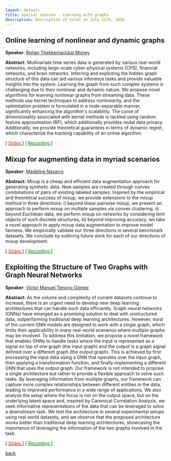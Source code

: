 ```yaml
---
layout: default
title: Special session - Learning with graphs
description: Description of talks on July 11th, 2024
---
```




## Online learning of nonlinear and dynamic graphs 


**Speaker**: [Rohan Thekkemarickal Money](https://scholar.google.com/citations?user=JnkbP8EAAAAJ&hl=en)

**Abstract**: Multivariate time series data is generated by various real-world networks, including large-scale cyber-physical systems (CPS), financial networks, and brain networks. Inferring and exploiting the hidden graph structure of this data can aid various inference tasks and provide valuable insights into the system. Learning the graph from such complex systems is challenging due to their nonlinear and dynamic nature. We propose novel algorithms for learning nonlinear graphs from streaming data. These methods use kernel techniques to address nonlinearity, and the optimization problem is formulated in a node-separable manner, significantly enhancing the algorithm's scalability. The curse of dimensionality associated with kernel methods is tackled using random feature approximation (RF), which additionally provides nodal data privacy. Additionally, we provide theoretical guarantees in terms of dynamic regret, which characterize the tracking capability of an online algorithm.

[ [<span style="color:#D22B2B">Slides</span>
](../slides/20240711_money.pdf) ] [ [<span style="color:green">Recording</span>
](https://www.youtube.com/watch?v=3QFQ1rdJhH4&ab_channel=Elvinisufi) ]


## Mixup for augmenting data in myriad scenarios

 
**Speaker**: [Madeline Navarro](https://scholar.google.com/citations?user=LJxDdfMAAAAJ&hl=en)


**Abstract:** Mixup is a cheap and efficient data augmentation approach for generating synthetic data. New samples are created through convex combinations of pairs of existing labeled samples. Inspired by the empirical and theoretical success of mixup, we provide extensions to the mixup method in three directions: i) beyond linear pairwise mixup, we present an approach to perform mixup on multiple samples via convex clustering, ii) beyond Euclidean data, we perform mixup on networks by considering limit objects of such discrete structures, iii) beyond improving accuracy, we take a novel approach to apply mixup data augmentation to improve model fairness. We empirically validate our three directions in several benchmark datasets. We conclude by outlining future work for each of our directions of mixup development.

[ [<span style="color:#D22B2B">Slides</span>
](../slides/20240711_navarro.pdf) ] [ [<span style="color:green">Recording</span>
](https://www.youtube.com/watch?v=YtEAyeUZk9g&ab_channel=Elvinisufi) ]


## Exploiting the Structure of Two Graphs with Graph Neural Networks


**Speaker**: [Víctor Manuel Tenorio Gómez](https://gestion2.urjc.es/pdi/ver/victor.tenorio)


**Abstract**: As the volume and complexity of current datasets continue to increase, there is an urgent need to develop new deep learning architectures that can handle such data efficiently. Graph neural networks (GNNs) have emerged as a promising solution to deal with unstructured data, outperforming traditional deep learning architectures. However, most of the current GNN models are designed to work with a single graph, which limits their applicability in many real-world scenarios where multiple graphs may be involved. To address this limitation, we propose a novel framework that enables GNNs to handle tasks where the input is represented as a signal on top of one graph (the input graph) and the output is a graph signal defined over a different graph (the output graph). This is achieved by first processing the input data using a GNN that operates over the input graph, then applying a transformation function, and finally implementing a different GNN that uses the output graph. Our framework is not intended to propose a single architecture but rather to provide a flexible approach to solve such tasks. By leveraging information from multiple graphs, our framework can capture more complex relationships between different entities in the data, leading to improved performance in a wide range of applications. We also analyze the setup where the focus is not on the output space, but on the underlying latent space and, inspired by Canonical Correlation Analysis, we seek informative representations of the data that can be leveraged to solve a downstream task. We test the architecture in several experimental setups using real world datasets, and we observe that the proposed architecture works better than traditional deep learning architectures, showcasing the importance of leveraging the information of the two graphs involved in the task.

[ [<span style="color:#D22B2B">Slides</span>
](../slides/20240711_tenorio.pdf) ] [ [<span style="color:green">Recording</span>
](https://www.youtube.com/watch?v=KXfvu2maXEM&ab_channel=Elvinisufi) ]



[back](../index.md#july-11th-2024-special-session)
